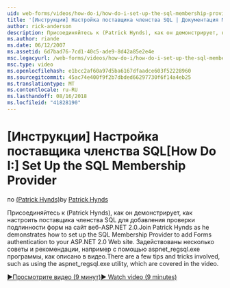 ```yaml
---
uid: web-forms/videos/how-do-i/how-do-i-set-up-the-sql-membership-provider
title: '[Инструкции] Настройка поставщика членства SQL | Документация Майкрософт'
author: rick-anderson
description: Присоединяйтесь к (Patrick Hynds), как он демонстрирует, как настроить поставщика членства SQL для добавления проверки подлинности форм на сайт веб-ASP.NET 2.0. Существует несколько совет...
ms.author: riande
ms.date: 06/12/2007
ms.assetid: 6d7bad76-7cd1-40c5-ade9-8d42a85e2e4e
msc.legacyurl: /web-forms/videos/how-do-i/how-do-i-set-up-the-sql-membership-provider
msc.type: video
ms.openlocfilehash: e1bcc2af60a97d5ba6167dfaadce603f52228960
ms.sourcegitcommit: 45ac74e400f9f2b7dbded66297730f6f14a4eb25
ms.translationtype: MT
ms.contentlocale: ru-RU
ms.lasthandoff: 08/16/2018
ms.locfileid: "41828190"
---
```

<a name="how-do-i-set-up-the-sql-membership-provider"></a><span data-ttu-id="46a97-104">[Инструкции] Настройка поставщика членства SQL</span><span class="sxs-lookup"><span data-stu-id="46a97-104">[How Do I:] Set Up the SQL Membership Provider</span></span>
====================
<span data-ttu-id="46a97-105">по [(Patrick Hynds)](https://twitter.com/patrickhynds)</span><span class="sxs-lookup"><span data-stu-id="46a97-105">by [Patrick Hynds](https://twitter.com/patrickhynds)</span></span>

<span data-ttu-id="46a97-106">Присоединяйтесь к (Patrick Hynds), как он демонстрирует, как настроить поставщика членства SQL для добавления проверки подлинности форм на сайт веб-ASP.NET 2.0.</span><span class="sxs-lookup"><span data-stu-id="46a97-106">Join Patrick Hynds as he demonstrates how to set up the SQL Membership Provider to add Forms authentication to your ASP.NET 2.0 Web site.</span></span> <span data-ttu-id="46a97-107">Задействованы несколько советы и рекомендации, например с помощью aspnet\_regsql.exe программы, как описано в видео.</span><span class="sxs-lookup"><span data-stu-id="46a97-107">There are a few tips and tricks involved, such as using the aspnet\_regsql.exe utility, which are covered in the video.</span></span>

[<span data-ttu-id="46a97-108">&#9654;Просмотрите видео (9 минут)</span><span class="sxs-lookup"><span data-stu-id="46a97-108">&#9654; Watch video (9 minutes)</span></span>](https://channel9.msdn.com/Blogs/ASP-NET-Site-Videos/how-do-i-set-up-the-sql-membership-provider)
